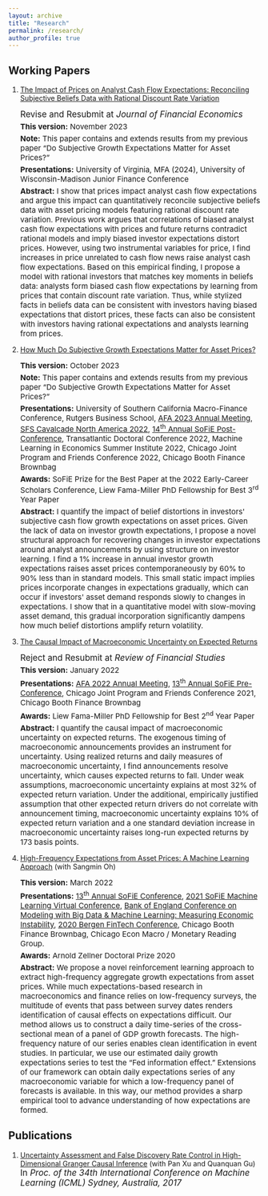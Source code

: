 ```yaml
---
layout: archive
title: "Research"
permalink: /research/
author_profile: true
---
```


## Working Papers
1. [The Impact of Prices on Analyst Cash Flow Expectations: Reconciling Subjective Beliefs Data with Rational Discount Rate Variation](https://papers.ssrn.com/sol3/papers.cfm?abstract_id=4443349)    
   <p style="font-size: 17px;margin-bottom: 5px;margin-top: 0;"> Revise and Resubmit at <i>Journal of Financial Economics</i> </p>   
   <p style="font-size: 15px;margin-bottom: 5px;margin-top: 0;"> <b>This version:</b> November 2023 </p>
   <p style="font-size: 15px;margin-bottom: 5px;margin-top: 0;"> <b>Note:</b> This paper contains and extends results from my previous paper “Do Subjective Growth Expectations Matter for Asset Prices?”</p>
   <p style="font-size: 15px;margin-bottom: 5px;margin-top: 0;"> <b>Presentations:</b> 
      University of Virginia,
      MFA (2024),
      University of Wisconsin-Madison Junior Finance Conference      
      </p>
   <p style="font-size: 15px;margin-bottom: 5px;margin-top: 0;"> <b>Abstract:</b> I show that prices impact analyst cash flow expectations and argue this impact can quantitatively reconcile subjective beliefs data with asset pricing models featuring rational discount rate variation. Previous work argues that correlations of biased analyst cash flow expectations with prices and future returns contradict rational models and imply biased investor expectations distort prices. However, using two instrumental variables for price, I find increases in price unrelated to cash flow news raise analyst cash flow expectations. Based on this empirical finding, I propose a model with rational investors that matches key moments in beliefs data: analysts form biased cash flow expectations by learning from prices that contain discount rate variation. Thus, while stylized facts in beliefs data can be consistent with investors having biased expectations that distort prices, these facts can also be consistent with investors having rational expectations and analysts learning from prices.</p>


2. [How Much Do Subjective Growth Expectations Matter for Asset Prices?](https://papers.ssrn.com/sol3/papers.cfm?abstract_id=4209688)
   <p style="font-size: 15px;margin-bottom: 5px;margin-top: 0;"> <b>This version:</b> October 2023 </p>
   <p style="font-size: 15px;margin-bottom: 5px;margin-top: 0;"> <b>Note:</b> This paper contains and extends results from my previous paper “Do Subjective Growth Expectations Matter for Asset Prices?”</p>
   <p style="font-size: 15px;margin-bottom: 5px;margin-top: 0;"> <b>Presentations:</b> 
      University of Southern California Macro-Finance Conference,
      Rutgers Business School,      
      <a href="https://editorialexpress.com/conference/AFA2023/program/AFA2023.html">AFA 2023 Annual Meeting</a>, 
      <a href="http://sfs.org/financecavalcades/sfs-cavalcade-north-america-2022/">SFS Cavalcade North America 2022</a>, 
      <a href="https://www.janeway.econ.cam.ac.uk/event/fourteenth-annual-sofie-conference">14<sup>th</sup> Annual SoFiE Post-Conference</a>,
      Transatlantic Doctoral Conference 2022, 
      Machine Learning in Economics Summer Institute 2022, 
      Chicago Joint Program and Friends Conference 2022, 
      Chicago Booth Finance Brownbag </p>
   <p style="font-size: 15px;margin-bottom: 5px;margin-top: 0;"> <b>Awards:</b> 
      SoFiE Prize for the Best Paper at the 2022 Early-Career Scholars Conference, 
      Liew Fama-Miller PhD Fellowship for Best 3<sup>rd</sup> Year Paper</p>
   <p style="font-size: 15px;margin-bottom: 5px;margin-top: 0;"> <b>Abstract:</b>  I quantify the impact of belief distortions in investors' subjective cash flow growth expectations on asset prices. Given the lack of data on investor growth expectations, I propose a novel structural approach for recovering changes in investor expectations around analyst announcements by using structure on investor learning. I find a 1% increase in annual investor growth expectations raises asset prices contemporaneously by 60% to 90% less than in standard models. This small static impact implies prices incorporate changes in expectations gradually, which can occur if investors' asset demand responds slowly to changes in expectations. I show that in a quantitative model with slow-moving asset demand, this gradual incorporation significantly dampens how much belief distortions amplify return volatility.</p>   
 

3. [The Causal Impact of Macroeconomic Uncertainty on Expected Returns](https://papers.ssrn.com/sol3/papers.cfm?abstract_id=3711584)
   <p style="font-size: 17px;margin-bottom: 5px;margin-top: 0;"> Reject and Resubmit at <i>Review of Financial Studies</i> </p>   
   <p style="font-size: 15px;margin-bottom: 5px;margin-top: 0;"> <b>This version:</b> January 2022 </p>
   <p style="font-size: 15px;margin-bottom: 5px;margin-top: 0;"> <b>Presentations:</b> 
      <a href="https://editorialexpress.com/conference/AFA2022/program/AFA2022.html">AFA 2022 Annual Meeting</a>, 
      <a href="https://sofie2021.rady.ucsd.edu/">13<sup>th</sup> Annual SoFiE Pre-Conference</a>,
      Chicago Joint Program and Friends Conference 2021, 
      Chicago Booth Finance Brownbag </p>
   <p style="font-size: 15px;margin-bottom: 5px;margin-top: 0;"> <b>Awards:</b> 
      Liew Fama-Miller PhD Fellowship for Best 2<sup>nd</sup> Year Paper</p>
   <p style="font-size: 15px;margin-bottom: 5px;margin-top: 0;"> <b>Abstract:</b>  I quantify the causal impact of macroeconomic uncertainty on expected returns. The exogenous timing of macroeconomic announcements provides an instrument for uncertainty. Using realized returns and daily measures of macroeconomic uncertainty, I find announcements resolve uncertainty, which causes expected returns to fall. Under weak assumptions, macroeconomic uncertainty explains at most 32% of expected return variation. Under the additional, empirically justified assumption that other expected return drivers do not correlate with announcement timing, macroeconomic uncertainty explains 10% of expected return variation and a one standard deviation increase in macroeconomic uncertainty raises long-run expected returns by 173 basis points. </p>   



4. [High-Frequency Expectations from Asset Prices: A Machine Learning Approach](https://papers.ssrn.com/sol3/papers.cfm?abstract_id=3694019) (with Sangmin Oh) 
   <p style="font-size: 15px;margin-bottom: 5px;margin-top: 0;"> <b>This version:</b> March 2022 </p>
   <p style="font-size: 15px;margin-bottom: 5px;margin-top: 0;"> <b>Presentations:</b> 
      <a href="https://sofie2021.rady.ucsd.edu/">13<sup>th</sup> Annual SoFiE Conference</a>,
      <a href="https://kenaninstitute.unc.edu/rethinc/index.php/event/virtual-event-rethinc-labs-2021-sofie-machine-learning-virtual-conference/">  2021 SoFiE Machine Learning Virtual Conference</a>,
      <a href="https://www.bankofengland.co.uk/events/2020/november/modelling-with-big-data-and-machine-learning-measuring-economic-instability">  Bank of England Conference on Modeling with Big Data & Machine Learning: Measuring Economic Instability</a>,
      <a href="https://www.nhh.no/en/calendar/conferences/2020/fintech-conference/">  2020 Bergen FinTech Conference</a>,
      Chicago Booth Finance Brownbag,
      Chicago Econ Macro / Monetary Reading Group.
       </p>
   <p style="font-size: 15px;margin-bottom: 5px;margin-top: 0;"> <b>Awards:</b> 
      Arnold Zellner Doctoral Prize 2020 </p>
   <p style="font-size: 15px;margin-bottom: 5px;margin-top: 0;"> <b>Abstract:</b>  We propose a novel reinforcement learning approach to extract high-frequency aggregate growth expectations from asset prices. While much expectations-based research in macroeconomics and finance relies on low-frequency surveys, the multitude of events that pass between survey dates renders identification of causal effects on expectations difficult. Our method allows us to construct a daily time-series of the cross-sectional mean of a panel of GDP growth forecasts. The high-frequency nature of our series enables clean identification in event studies. In particular, we use our estimated daily growth expectations series to test the “Fed information effect.” Extensions of our framework can obtain daily expectations series of any macroeconomic variable for which a low-frequency panel of forecasts is available. In this way, our method provides a sharp empirical tool to advance understanding of how expectations are formed. </p>   


## Publications
1. [Uncertainty Assessment and False Discovery Rate Control in High-Dimensional Granger Causal Inference](http://proceedings.mlr.press/v70/chaudhry17a) (with Pan Xu and Quanquan Gu)  
   <p style="font-size: 17px;margin-bottom: 5px;margin-top: 0;"> In <i>Proc. of the 34th International Conference on Machine Learning (ICML) Sydney, Australia, 2017</i> </p>   


